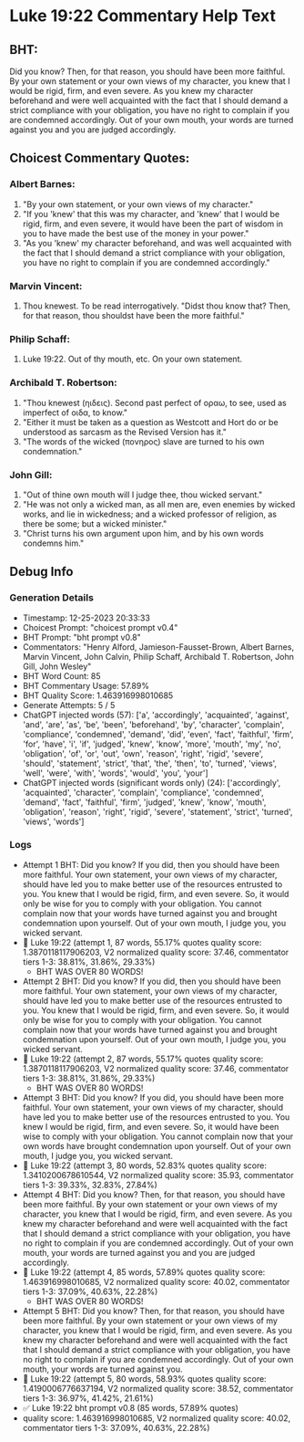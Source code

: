 # Luke 19:22 Commentary Help Text

## BHT:
Did you know? Then, for that reason, you should have been more faithful. By your own statement or your own views of my character, you knew that I would be rigid, firm, and even severe. As you knew my character beforehand and were well acquainted with the fact that I should demand a strict compliance with your obligation, you have no right to complain if you are condemned accordingly. Out of your own mouth, your words are turned against you and you are judged accordingly.

## Choicest Commentary Quotes:
### Albert Barnes:
1. "By your own statement, or your own views of my character."
2. "If you 'knew' that this was my character, and 'knew' that I would be rigid, firm, and even severe, it would have been the part of wisdom in you to have made the best use of the money in your power."
3. "As you 'knew' my character beforehand, and was well acquainted with the fact that I should demand a strict compliance with your obligation, you have no right to complain if you are condemned accordingly."

### Marvin Vincent:
1. Thou knewest. To be read interrogatively. "Didst thou know that? Then, for that reason, thou shouldst have been the more faithful."


### Philip Schaff:
1. Luke 19:22. Out of thy mouth, etc. On your own statement.
	


### Archibald T. Robertson:
1. "Thou knewest (ηιδεις). Second past perfect of οραω, to see, used as imperfect of οιδα, to know." 
2. "Either it must be taken as a question as Westcott and Hort do or be understood as sarcasm as the Revised Version has it." 
3. "The words of the wicked (πονηρος) slave are turned to his own condemnation."

### John Gill:
1. "Out of thine own mouth will I judge thee, thou wicked servant."
2. "He was not only a wicked man, as all men are, even enemies by wicked works, and lie in wickedness; and a wicked professor of religion, as there be some; but a wicked minister."
3. "Christ turns his own argument upon him, and by his own words condemns him."


## Debug Info
### Generation Details
- Timestamp: 12-25-2023 20:33:33
- Choicest Prompt: "choicest prompt v0.4"
- BHT Prompt: "bht prompt v0.8"
- Commentators: "Henry Alford, Jamieson-Fausset-Brown, Albert Barnes, Marvin Vincent, John Calvin, Philip Schaff, Archibald T. Robertson, John Gill, John Wesley"
- BHT Word Count: 85
- BHT Commentary Usage: 57.89%
- BHT Quality Score: 1.463916998010685
- Generate Attempts: 5 / 5
- ChatGPT injected words (57):
	['a', 'accordingly', 'acquainted', 'against', 'and', 'are', 'as', 'be', 'been', 'beforehand', 'by', 'character', 'complain', 'compliance', 'condemned', 'demand', 'did', 'even', 'fact', 'faithful', 'firm', 'for', 'have', 'i', 'if', 'judged', 'knew', 'know', 'more', 'mouth', 'my', 'no', 'obligation', 'of', 'or', 'out', 'own', 'reason', 'right', 'rigid', 'severe', 'should', 'statement', 'strict', 'that', 'the', 'then', 'to', 'turned', 'views', 'well', 'were', 'with', 'words', 'would', 'you', 'your']
- ChatGPT injected words (significant words only) (24):
	['accordingly', 'acquainted', 'character', 'complain', 'compliance', 'condemned', 'demand', 'fact', 'faithful', 'firm', 'judged', 'knew', 'know', 'mouth', 'obligation', 'reason', 'right', 'rigid', 'severe', 'statement', 'strict', 'turned', 'views', 'words']

### Logs
- Attempt 1 BHT: Did you know? If you did, then you should have been more faithful. Your own statement, your own views of my character, should have led you to make better use of the resources entrusted to you. You knew that I would be rigid, firm, and even severe. So, it would only be wise for you to comply with your obligation. You cannot complain now that your words have turned against you and brought condemnation upon yourself. Out of your own mouth, I judge you, you wicked servant.
- 🔄 Luke 19:22 (attempt 1, 87 words, 55.17% quotes quality score: 1.3870118117906203, V2 normalized quality score: 37.46, commentator tiers 1-3: 38.81%, 31.86%, 29.33%) 
	- BHT WAS OVER 80 WORDS!
- Attempt 2 BHT: Did you know? If you did, then you should have been more faithful. Your own statement, your own views of my character, should have led you to make better use of the resources entrusted to you. You knew that I would be rigid, firm, and even severe. So, it would only be wise for you to comply with your obligation. You cannot complain now that your words have turned against you and brought condemnation upon yourself. Out of your own mouth, I judge you, you wicked servant.
- 🔄 Luke 19:22 (attempt 2, 87 words, 55.17% quotes quality score: 1.3870118117906203, V2 normalized quality score: 37.46, commentator tiers 1-3: 38.81%, 31.86%, 29.33%) 
	- BHT WAS OVER 80 WORDS!
- Attempt 3 BHT: Did you know? If you did, you should have been more faithful. Your own statement, your own views of my character, should have led you to make better use of the resources entrusted to you. You knew I would be rigid, firm, and even severe. So, it would have been wise to comply with your obligation. You cannot complain now that your own words have brought condemnation upon yourself. Out of your own mouth, I judge you, you wicked servant.
- 🔄 Luke 19:22 (attempt 3, 80 words, 52.83% quotes quality score: 1.3410200678610544, V2 normalized quality score: 35.93, commentator tiers 1-3: 39.33%, 32.83%, 27.84%)
- Attempt 4 BHT: Did you know? Then, for that reason, you should have been more faithful. By your own statement or your own views of my character, you knew that I would be rigid, firm, and even severe. As you knew my character beforehand and were well acquainted with the fact that I should demand a strict compliance with your obligation, you have no right to complain if you are condemned accordingly. Out of your own mouth, your words are turned against you and you are judged accordingly.
- 🔄 Luke 19:22 (attempt 4, 85 words, 57.89% quotes quality score: 1.463916998010685, V2 normalized quality score: 40.02, commentator tiers 1-3: 37.09%, 40.63%, 22.28%) 
	- BHT WAS OVER 80 WORDS!
- Attempt 5 BHT: Did you know? Then, for that reason, you should have been more faithful. By your own statement or your own views of my character, you knew that I would be rigid, firm, and even severe. As you knew my character beforehand and were well acquainted with the fact that I should demand a strict compliance with your obligation, you have no right to complain if you are condemned accordingly. Out of your own mouth, your words are turned against you.
- 🔄 Luke 19:22 (attempt 5, 80 words, 58.93% quotes quality score: 1.4190006776637194, V2 normalized quality score: 38.52, commentator tiers 1-3: 36.97%, 41.42%, 21.61%)
- ✅ Luke 19:22 bht prompt v0.8 (85 words, 57.89% quotes)
- quality score: 1.463916998010685, V2 normalized quality score: 40.02, commentator tiers 1-3: 37.09%, 40.63%, 22.28%)